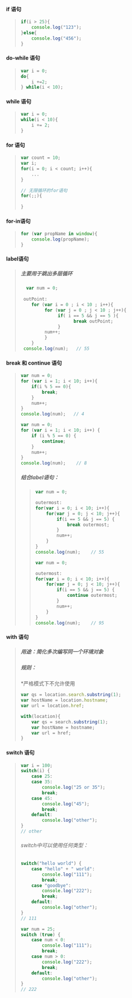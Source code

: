 #### if 语句

> ```js
> if(i > 25){
>     console.log("123");
> }else{
>     console.log("456");
> }
> ```

#### do-while 语句

> ```js
> var i = 0;
> do{
>     i +=2;
> } while(i < 10);
> ```

#### while 语句

> ```js
> var i = 0;
> while(i < 10){
>     i += 2;
> }
> ```

#### for 语句

> ```js
> var count = 10;
> var i;
> for(i = 0; i < count; i++){
>     ...
> }
>
> // 无限循环的for语句
> for(;;){
>     
> }
> ```

#### for-in语句

> ```js
> for (var propName in window){
>     console.log(propName);
> }
> ```

#### label语句

> ##### 主要用于跳出多层循环
>
> ```js
>   var num = 0;
>  
>  outPoint:
>     for (var i = 0 ; i < 10 ; i++){
>          for (var j = 0 ; j < 10 ; j++){
>               if( i == 5 && j == 5 ){
>                     break outPoint;
>               }
>          num++;
>          }
>     }
>  console.log(num);   // 55
> ```

#### break 和 continue 语句

> ```js
> var num = 0;
> for (var i = 1; i < 10; i++){
>     if(i % 5 == 0){
>         break;
>     } 
>     num++;
> }
> console.log(num);   // 4
> ```
>
> ```js
> var num = 0;
> for (var i = 1; i < 10; i++) {
>     if (i % 5 == 0) {
>         continue;
>     }
>     num++;
> }
> console.log(num);    // 8
> ```
>
> ##### 结合label语句：
>
> > ```js
> > var num = 0;
> >
> > outermost:
> > for(var i = 0; i < 10; i++){
> >     for(var j = 0; j < 10; j++){
> >         if(i == 5 && j == 5) {
> >             break outermost;
> >         }
> >         num++;
> >     }
> > }
> > console.log(num);    // 55
> > ```
> >
> > ```js
> > var num = 0;
> >
> > outermost:
> > for(var i = 0; i < 10; i++){
> >     for(var j = 0; j < 10; j++){
> >         if(i == 5 && j == 5) {
> >             continue outermost;
> >         }
> >         num++;
> >     }
> > }
> > console.log(num);    // 95
> > ```

#### with 语句

> ##### 用途：简化多次编写同一个环境对象
>
> ##### 规则：
>
> \*严格模式下不允许使用
>
> ```js
> var qs = location.search.substring(1);
> var hostName = location.hostname;
> var url = location.href;
> ```
>
> ```js
> with(location){
>     var qs = search.substring(1);
>     var hostName = hostname;
>     var url = href;
> }
> ```

#### switch 语句

> ```js
> var i = 100;
> switch(i) {
>     case 25:
>     case 35:
>         console.log("25 or 35");
>         break;
>     case 45:
>         console.log("45");
>         break;        
>     default:
>         console.log("other");
> }
> // other
> ```
>
> ###### switch中可以使用任何类型：
>
> ```js
> switch("hello world") {
>     case "hello" + " world":
>         console.log("111");
>         break;
>     case "goodbye":
>         console.log("222");
>         break;
>     default:
>         console.log("other");
> }
> // 111
> ```
>
> ```js
> var num = 25;
> switch (true) {
>     case num < 0:
>         console.log("111");
>         break;
>     case num > 0:
>         console.log("222");
>         break;
>     default:
>         console.log("other");
> }
> // 222
> ```

#### 



